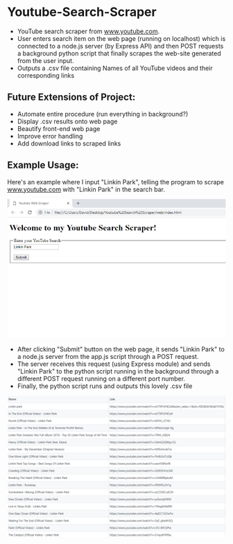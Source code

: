 # Youtube-Search-Scraper


- YouTube search scraper from www.youtube.com. 
- User enters search item on the web page (running on localhost) which is connected to a node.js server (by Express API) 
and then POST requests a background python script that finally scrapes the web-site generated from the user input.
- Outputs a .csv file containing Names of all YouTube videos and their corresponding links


## Future Extensions of Project:
- Automate entire procedure (run everything in background?)
- Display .csv results onto web page
- Beautify front-end web page
- Improve error handling
- Add download links to scraped links


## Example Usage:
Here's an example where I input "Linkin Park", telling the program to scrape www.youtube.com with "Linkin Park" in the search bar.

![img](https://github.com/dave2000sang/Youtube-Search-Scraper/blob/master/README%20files/ExampleWebPage.png)

- After clicking "Submit" button on the web page, it sends "Linkin Park" to a node.js server from the app.js script through a POST
request. 
- The server receives this request (using Express module) and sends "Linkin Park" to the python script running in the background
through a different POST request running on a different port number.
- Finally, the python script runs and outputs this lovely .csv file

![img2](https://github.com/dave2000sang/Youtube-Search-Scraper/blob/master/README%20files/LinkinParkCSV.PNG)
